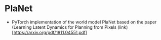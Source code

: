 # PlaNet

- PyTorch implementation of the world model PlaNet based on the paper (Learning Latent Dynamics for Planning from Pixels (link)[https://arxiv.org/pdf/1811.04551.pdf]
